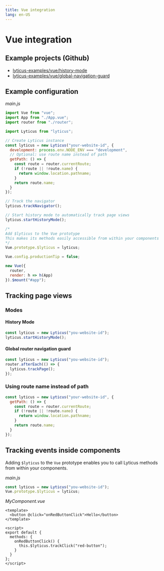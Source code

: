 ```yaml
---
title: Vue integration
lang: en-US
---
```


# Vue integration

## Example projects (Github)

- [lyticus-examples/vue/history-mode](https://github.com/byteboomers/lyticus-examples/tree/master/vue/history-mode)
- [lyticus-examples/vue/global-navigation-guard](https://github.com/byteboomers/lyticus-examples/tree/master/vue/global-navigation-guard)

## Example configuration

_main.js_

```javascript
import Vue from "vue";
import App from "./App.vue";
import router from "./router";

import Lyticus from "lyticus";

// Create Lyticus instance
const lyticus = new Lyticus("your-website-id", {
  development: process.env.NODE_ENV === "development",
  // Optional: use route name instead of path
  getPath: () => {
    const route = router.currentRoute;
    if (!route || !route.name) {
      return window.location.pathname;
    }
    return route.name;
  }
});

// Track the navigator
lyticus.trackNavigator();

// Start history mode to automatically track page views
lyticus.startHistoryMode();

/*
Add $lyticus to the Vue prototype
This makes its methods easily accessible from within your components
*/
Vue.prototype.$lyticus = lyticus;

Vue.config.productionTip = false;

new Vue({
  router,
  render: h => h(App)
}).$mount("#app");
```

## Tracking page views

### Modes

#### History Mode

```javascript
const lyticus = new Lyticus("you-website-id");
lyticus.startHistoryMode();
```

#### Global router navigation guard

```javascript
const lyticus = new Lyticus("you-website-id");
router.afterEach(() => {
  lyticus.trackPage();
});
```

### Using route name instead of path

```javascript
const lyticus = new Lyticus("your-website-id", {
  getPath: () => {
    const route = router.currentRoute;
    if (!route || !route.name) {
      return window.location.pathname;
    }
    return route.name;
  }
});
```

## Tracking events inside components

Adding `$lyticus` to the `Vue` prototype enables you to call Lyticus methods from within your components.

_main.js_

```javascript
const lyticus = new Lyticus("you-website-id");
Vue.prototype.$lyticus = lyticus;
```

_MyComponent.vue_

```vue
<template>
  <button @click="onRedButtonClick">Hello</button>
</template>

<script>
export default {
  methods: {
    onRedButtonClick() {
      this.$lyticus.trackClick("red-button");
    }
  }
};
</script>
```
